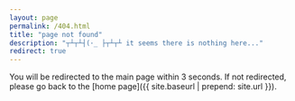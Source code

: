 ```yaml
---
layout: page
permalink: /404.html
title: "page not found"
description: "┬┴┬┴┤(･_ ├┬┴┬┴ it seems there is nothing here..."
redirect: true
---
```


You will be redirected to the main page within 3 seconds. If not redirected, please go back to the [home page]({{ site.baseurl | prepend: site.url }}).

